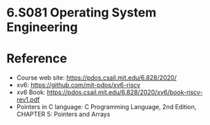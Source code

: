 # 6.S081 Operating System Engineering

# Reference

- Course web site: https://pdos.csail.mit.edu/6.828/2020/
- xv6: https://github.com/mit-pdos/xv6-riscv
- xv6 Book: https://pdos.csail.mit.edu/6.828/2020/xv6/book-riscv-rev1.pdf
- Pointers in C language: C Programming Language, 2nd Edition, CHAPTER 5: Pointers and Arrays
